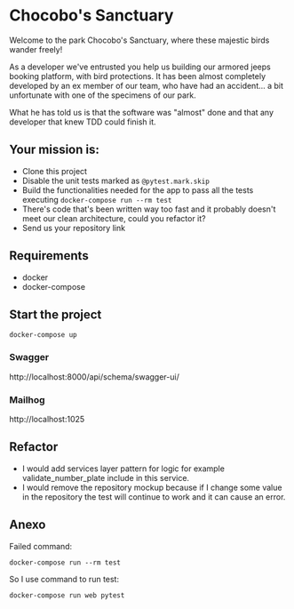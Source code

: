 # Chocobo's Sanctuary

Welcome to the park Chocobo's Sanctuary, where these majestic birds wander freely!

As a developer we've entrusted you help us building our armored jeeps booking platform, with bird protections. It has been almost completely developed by an ex member of our team, who have had an accident... a bit unfortunate with one of the specimens of our park.

What he has told us is that the software was "almost" done and that any developer that knew TDD could finish it.

## Your mission is:

- Clone this project
- Disable the unit tests marked as `@pytest.mark.skip`
- Build the functionalities needed for the app to pass all the tests executing `docker-compose run --rm test`
- There's code that's been written way too fast and it probably doesn't meet our clean architecture, could you refactor it?
- Send us your repository link

## Requirements

- docker
- docker-compose

## Start the project

`docker-compose up`

### Swagger

http://localhost:8000/api/schema/swagger-ui/


### Mailhog

http://localhost:1025


## Refactor

- I would add services layer pattern for logic for example validate_number_plate include in this service.
- I would remove the repository mockup because if I change some value in the repository the test will continue to work and it can cause an error. 


## Anexo

Failed command: 

`docker-compose run --rm test`

So I use command to run test: 
   
`docker-compose run web pytest`